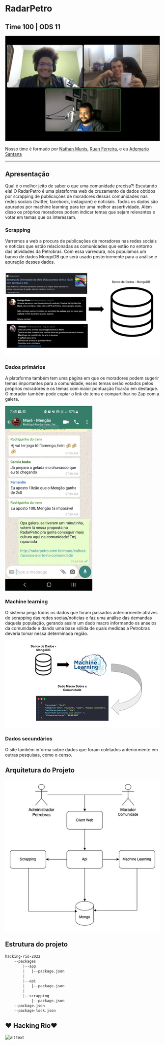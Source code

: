 # RadarPetro
## Time 100 | ODS 11
![alt text](sources/team-clock-zero.png)

Nosso time é formado por [Nathan Munis](https://github.com/santmunis), [Ruan Ferreira](https://github.com/droderuan), e eu [Ademario Santana](https://github.com/AdeLuigi)

---
## Apresentação 
Qual é o melhor jeito de saber o que uma comunidade precisa?! Escutando ela! O RadarPetro é uma plataforma web de cruzamento de dados obtidos por scrapping de publicações de moradores dessas comunidades nas redes sociais (twitter, facebook, instagram) e noticiais. Todos os dados são apurados por machine learning para ter uma melhor assertividade. Além disso os próprios moradores podem indicar temas que sejam relevantes e votar em temas que os interessam.

### Scrapping
Varremos a web a procura de publicações de moradores nas redes sociais e noticias que estão relacionadas as comunidades que estão no entorno das atividades da Petrobras. Com essa varredura, nós populamos um banco de dados MongoDB que será usado posteriormente para a análise e apuração desses dados.

![alt text](sources/scrapping_1.png)

### Dados primários
A plataforma também tem uma página em que os moradores podem sugerir temas importantes para a comunidade, esses temas serão votados pelos próprios moradores e os temas com maior pontuação ficarão em destaque. O morador também pode copiar o link do tema e compartilhar no Zap com a galera.

<img src="./sources/primarios_1.jpg" alt="drawing" style="height:600px;"/>

### Machine learning
O sistema pega todos os dados que foram passados anteriormente atráves de scrapping das redes socias/noticias e faz uma análise das demandas daquela população, gerando assim um dado macro informando os anseios da comunidade e dando uma base sólida de quais medidas a Petrobras deveria tomar nessa determinada região.

![alt text](sources/machine-learning.png)

### Dados secundários
O site também informa sobre dados que foram coletados anteriormente em outras pesquisas, como o censo.

## Arquitetura do Projeto
![alt text](sources/software-architecture.jpg)
### 

## Estrutura do projeto
    hacking-rio-2022
        --packages
            |--app
            |   |--package.json
            |
            |--api
            |   |--package.json
            |
            |--scrapping
                |--package.json
        --package.json
        --package-lock.json

## ❤️ Hacking Rio❤️
![alt text](sources/celebration.png)

